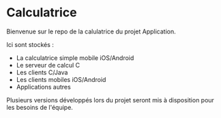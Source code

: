 # Calculatrice

Bienvenue sur le repo de la calulatrice du projet Application.

Ici sont stockés :
- La calculatrice simple mobile iOS/Android
- Le serveur de calcul C
- Les clients C/Java
- Les clients mobiles iOS/Android
- Applications autres

Plusieurs versions développés lors du projet seront mis à disposition pour les besoins de l'équipe.

